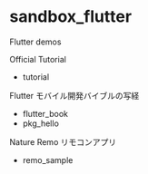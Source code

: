 # sandbox_flutter
Flutter demos

Official Tutorial

- tutorial

Flutter モバイル開発バイブルの写経

- flutter_book
- pkg_hello


Nature Remo リモコンアプリ

- remo_sample
